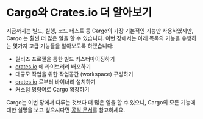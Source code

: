 # Cargo와 Crates.io 더 알아보기

지금까지는 빌드, 실행, 코드 테스트 등 Cargo의 가장 기본적인 기능만
사용하였지만, Cargo 는 훨씬 더 많은 일을 할 수 있습니다. 이번 장에서는
아래 목록의 기능을 수행하는 몇가지 고급 기능들을 알아보도록 하겠습니다:

* 릴리즈 프로필을 통한 빌드 커스터마이징하기
* [crates.io](https://crates.io)<!-- ignore --> 에 라이브러리 배포하기
* 대규모 작업을 위한 작업공간 (workspace) 구성하기
* [crates.io](https://crates.io)<!-- ignore --> 로부터 바이너리 설치하기
* 커스텀 명령어로 Cargo 확장하기

Cargo는 이번 장에서 다루는 것보다 더 많은 일을 할 수 있으니,
Cargo의 모든 기능에 대한 설명을 보고 싶으시다면
[공식 문서](https://doc.rust-lang.org/cargo/)를 참고하세요.
